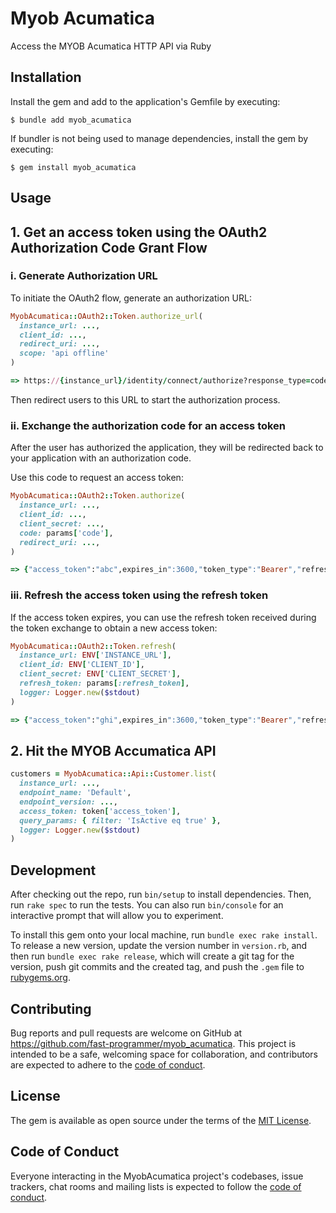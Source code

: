 # Myob Acumatica

Access the MYOB Acumatica HTTP API via Ruby

## Installation

Install the gem and add to the application's Gemfile by executing:

    $ bundle add myob_acumatica

If bundler is not being used to manage dependencies, install the gem by executing:

    $ gem install myob_acumatica

## Usage

## 1. Get an access token using the OAuth2 Authorization Code Grant Flow

### i. Generate Authorization URL

To initiate the OAuth2 flow, generate an authorization URL:

```ruby
MyobAcumatica::OAuth2::Token.authorize_url(
  instance_url: ...,
  client_id: ...,
  redirect_uri: ...,
  scope: 'api offline'
)

=> https://{instance_url}/identity/connect/authorize?response_type=code&client_id={client_id}&redirect_uri={redirect_uri}&scope=api+offline_access
```

Then redirect users to this URL to start the authorization process.

### ii. Exchange the authorization code for an access token

After the user has authorized the application, they will be redirected back to your application with an authorization code.

Use this code to request an access token:

```ruby
MyobAcumatica::OAuth2::Token.authorize(
  instance_url: ...,
  client_id: ...,
  client_secret: ...,
  code: params['code'],
  redirect_uri: ...,
)

=> {"access_token":"abc",expires_in":3600,"token_type":"Bearer","refresh_token":"def","scope":"api offline_access"}
```


### iii. Refresh the access token using the refresh token

If the access token expires, you can use the refresh token received during the token exchange to obtain a new access token:

```ruby
MyobAcumatica::OAuth2::Token.refresh(
  instance_url: ENV['INSTANCE_URL'],
  client_id: ENV['CLIENT_ID'],
  client_secret: ENV['CLIENT_SECRET'],
  refresh_token: params[:refresh_token],
  logger: Logger.new($stdout)
)

=> {"access_token":"ghi",expires_in":3600,"token_type":"Bearer","refresh_token":"jkl","scope":"api offline_access"}
```

## 2. Hit the MYOB Accumatica API

```ruby
customers = MyobAcumatica::Api::Customer.list(
  instance_url: ...,
  endpoint_name: 'Default',
  endpoint_version: ...,
  access_token: token['access_token'],
  query_params: { filter: 'IsActive eq true' },
  logger: Logger.new($stdout)
)
```

## Development

After checking out the repo, run `bin/setup` to install dependencies. Then, run `rake spec` to run the tests. You can also run `bin/console` for an interactive prompt that will allow you to experiment.

To install this gem onto your local machine, run `bundle exec rake install`. To release a new version, update the version number in `version.rb`, and then run `bundle exec rake release`, which will create a git tag for the version, push git commits and the created tag, and push the `.gem` file to [rubygems.org](https://rubygems.org).

## Contributing

Bug reports and pull requests are welcome on GitHub at https://github.com/fast-programmer/myob_acumatica. This project is intended to be a safe, welcoming space for collaboration, and contributors are expected to adhere to the [code of conduct](https://github.com/fast-programmer/myob_acumatica/blob/master/CODE_OF_CONDUCT.md).

## License

The gem is available as open source under the terms of the [MIT License](https://opensource.org/licenses/MIT).

## Code of Conduct

Everyone interacting in the MyobAcumatica project's codebases, issue trackers, chat rooms and mailing lists is expected to follow the [code of conduct](https://github.com/fast-programmer/myob_acumatica/blob/master/CODE_OF_CONDUCT.md).
